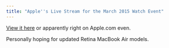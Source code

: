 ```yaml
---
title: "Apple''s Live Stream for the March 2015 Watch Event"
---
```

<p><a href="http://www.apple.com/live/2015-mar-event/">View it here</a> or apparently right on Apple.com even.</p>
<p>Personally hoping for updated Retina MacBook Air models.</p>

